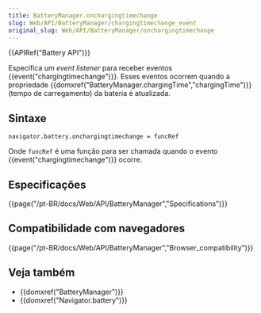 ```yaml
---
title: BatteryManager.onchargingtimechange
slug: Web/API/BatteryManager/chargingtimechange_event
original_slug: Web/API/BatteryManager/onchargingtimechange
---
```

{{APIRef("Battery API")}}

Especifica um _event listener_ para receber eventos {{event("chargingtimechange")}}. Esses eventos ocorrem quando a propriedade {{domxref("BatteryManager.chargingTime","chargingTime")}} (tempo de carregamento) da bateria é atualizada.

## Sintaxe

```
navigator.battery.onchargingtimechange = funcRef
```

Onde `funcRef` é uma função para ser chamada quando o evento {{event("chargingtimechange")}} ocorre.

## Especificações

{{page("/pt-BR/docs/Web/API/BatteryManager","Specifications")}}

## Compatibilidade com navegadores

{{page("/pt-BR/docs/Web/API/BatteryManager","Browser_compatibility")}}

## Veja também

- {{domxref("BatteryManager")}}
- {{domxref("Navigator.battery")}}
